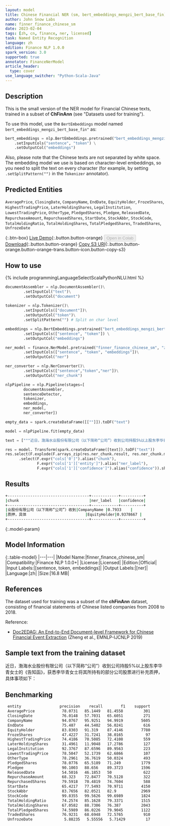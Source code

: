 ```yaml
---
layout: model
title: Chinese Financial NER (sm, bert_embeddings_mengzi_bert_base_fin)
author: John Snow Labs
name: finner_finance_chinese_sm
date: 2023-02-04
tags: [zh, cn, finance, ner, licensed]
task: Named Entity Recognition
language: zh
edition: Finance NLP 1.0.0
spark_version: 3.0
supported: true
annotator: FinanceNerModel
article_header:
  type: cover
use_language_switcher: "Python-Scala-Java"
---
```


## Description

This is the small version of the NER model for Financial Chinese texts, trained in a subset of **ChFinAnn** (see "Datasets used for training"). 

To use this model, use the `BertEmbeddings` model named `bert_embeddings_mengzi_bert_base_fin"` as:

```python
bert_embeddings = nlp.BertEmbeddings.pretrained("bert_embeddings_mengzi_bert_base_fin","zh") \
    .setInputCols("sentence", "token") \
    .setOutputCol("embeddings")
```

Also, please note that the Chinese texts are not separated by white space. The embedding model we use is based on character-level embeddings, so you need to split the text on every character (for example, by setting `.setSplitPattern("")` in the `Tokenizer` annotator).

## Predicted Entities

`AveragePrice`, `ClosingDate`, `CompanyName`, `EndDate`, `EquityHolder`, `FrozeShares`, `HighestTradingPrice`, `LaterHoldingShares`, `LegalInstitution`, `LowestTradingPrice`, `OtherType`, `PledgedShares`, `Pledgee`, `ReleasedDate`, `RepurchaseAmount`, `RepurchasedShares`, `StartDate`, `StockAbbr`, `StockCode`, `TotalHoldingRatio`, `TotalHoldingShares`, `TotalPledgedShares`, `TradedShares`, `UnfrozeDate`

{:.btn-box}
[Live Demo](https://demo.johnsnowlabs.com/finance/FINNER_FINANCE_CHINESE){:.button.button-orange}
<button class="button button-orange" disabled>Open in Colab</button>
[Download](https://s3.amazonaws.com/auxdata.johnsnowlabs.com/finance/models/finner_finance_chinese_sm_zh_1.0.0_3.0_1675554138686.zip){:.button.button-orange}
[Copy S3 URI](s3://auxdata.johnsnowlabs.com/finance/models/finner_finance_chinese_sm_zh_1.0.0_3.0_1675554138686.zip){:.button.button-orange.button-orange-trans.button-icon.button-copy-s3}

## How to use



<div class="tabs-box" markdown="1">
{% include programmingLanguageSelectScalaPythonNLU.html %}

```python
documentAssembler = nlp.DocumentAssembler()\
        .setInputCol("text")\
        .setOutputCol("document")
        
tokenizer = nlp.Tokenizer()\
        .setInputCols(["document"])\
        .setOutputCol("token")\
        .setSplitPattern("") # Split on char level

embeddings = nlp.BertEmbeddings.pretrained("bert_embeddings_mengzi_bert_base_fin","en") \
        .setInputCols(["sentence", "token"]) \
        .setOutputCol("embeddings")

ner_model = finance.NerModel.pretrained("finner_finance_chinese_sm", "zh", "finance/models")\
        .setInputCols(["sentence", "token", "embeddings"])\
        .setOutputCol("ner")

ner_converter = nlp.NerConverter()\
        .setInputCols(["sentence","token","ner"])\
        .setOutputCol("ner_chunk")

nlpPipeline = nlp.Pipeline(stages=[
        documentAssembler,
        sentenceDetector,
        tokenizer,
        embeddings,
        ner_model,
        ner_converter])

empty_data = spark.createDataFrame([[""]]).toDF("text")

model = nlpPipeline.fit(empty_data)

text = ["""近日，渤海水业股份有限公司（以下简称“公司”）收到公司持股5%以上股东李华青女士的《告知函》，获悉李华青女士将其所持有的部分公司股票进行补充质押，具体事项如下："""]

res = model. Transform(spark.createDataFrame([text]).toDF("text"))
res.select(F.explode(F.arrays_zip(res.ner_chunk.result, res.ner_chunk.metadata)).alias("cols")) \
      .select(F.expr("cols['0']").alias("chunk"),
              F.expr("cols['1']['entity']").alias("ner_label"),
              F.expr("cols['1']['confidence']").alias("confidence")).show(truncate=False)

```

</div>

## Results

```bash
+------------------------------------+------------+----------+
|chunk                               |ner_label   |confidence|
+------------------------------------+------------+----------+
|业股份有限公司（以下简称“公司”）收到|CompanyName |0.7933    |
|质押，具体                          |EquityHolder|0.9378667 |
+------------------------------------+------------+----------+
```

{:.model-param}
## Model Information

{:.table-model}
|---|---|
|Model Name:|finner_finance_chinese_sm|
|Compatibility:|Finance NLP 1.0.0+|
|License:|Licensed|
|Edition:|Official|
|Input Labels:|[sentence, token, embeddings]|
|Output Labels:|[ner]|
|Language:|zh|
|Size:|16.8 MB|

## References

The dataset used for training was a subset of the **chFinAnn** dataset, consisting of financial statements of Chinese listed companies from 2008 to 2018. 

Reference:

- [Doc2EDAG: An End-to-End Document-level Framework for Chinese Financial Event Extraction](https://aclanthology.org/D19-1032) (Zheng et al., EMNLP-IJCNLP 2019)

## Sample text from the training dataset

近日，渤海水业股份有限公司（以下简称“公司”）收到公司持股5%以上股东李华青女士的《告知函》，获悉李华青女士将其所持有的部分公司股票进行补充质押，具体事项如下：

## Benchmarking

```bash
 entity                 precision    recall        f1    support 
 AveragePrice            78.0731   85.1449   81.4558         301 
 ClosingDate             76.0148   57.7031   65.6051         271 
 CompanyName             94.0767   95.9251   94.9919        5605 
 EndDate                 75.487    44.5402   56.0241         616 
 EquityHolder            83.8303   91.319    87.4146        7780 
 FrozeShares             47.4227   31.7241   38.0165          97 
 HighestTradingPrice     74.4186   70.5085   72.4108         559 
 LaterHoldingShares      31.4961   11.9048   17.2786         127 
 LegalInstitution        92.3767   87.6596   89.9563         223 
 LowestTradingPrice      78.5047   52.1739   62.6866         107 
 OtherType               78.2961   36.7619   50.0324         493 
 PledgedShares           78.0776   65.5189   71.249         1779 
 Pledgee                 90.1003   88.656    89.3723        1596 
 ReleasedDate            54.5016   46.1853   50              622 
 RepurchaseAmount        68.323    72.8477   70.5128         322 
 RepurchasedShares       79.5918   70.4819   74.7604         588 
 StartDate               65.4217   77.5493   70.9711        4150 
 StockAbbr               83.7656   82.0521   82.9           2969 
 StockCode               99.8355   99.5626   99.6989        1824 
 TotalHoldingRatio       74.2574   85.1628   79.3371        1515 
 TotalHoldingShares      67.0582   88.7306   76.387         2043 
 TotalPledgedShares      74.5989   86.0226   79.9045        1122 
 TradedShares            76.9231   68.6948   72.5765         910 
 UnfrozeDate              5.88235   5.55556   5.71429         17
```